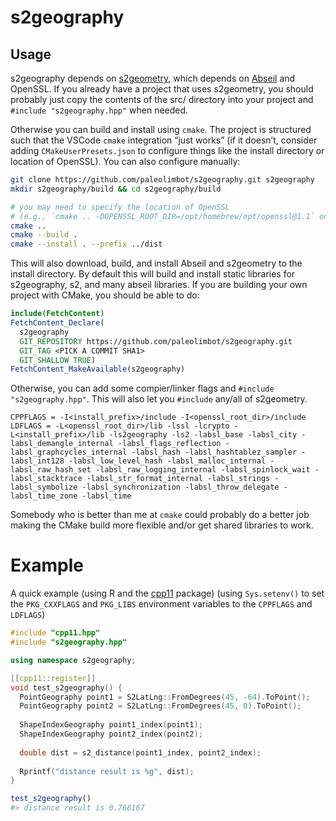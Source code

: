 
<!-- README.md is generated from README.Rmd. Please edit that file -->

# s2geography

<!-- badges: start -->
<!-- badges: end -->

## Usage

s2geography depends on
[s2geometry](https://github.com/google/s2geometry), which depends on
[Abseil](https://github.com/abseil/abseil-cpp) and OpenSSL. If you
already have a project that uses s2geometry, you should probably just
copy the contents of the src/ directory into your project and
`#include "s2geography.hpp"` when needed.

Otherwise you can build and install using `cmake`. The project is
structured such that the VSCode `cmake` integration “just works” (if it
doesn’t, consider adding `CMakeUserPresets.json` to configure things
like the install directory or location of OpenSSL). You can also
configure manually:

``` bash
git clone https://github.com/paleolimbot/s2geography.git s2geography
mkdir s2geography/build && cd s2geography/build

# you may need to specify the location of OpenSSL
# (e.g., `cmake .. -DOPENSSL_ROOT_DIR=/opt/homebrew/opt/openssl@1.1` on M1 mac)
cmake ..
cmake --build .
cmake --install . --prefix ../dist
```

This will also download, build, and install Abseil and s2geometry to the
install directory. By default this will build and install static
libraries for s2geography, s2, and many abseil libraries. If you are
building your own project with CMake, you should be able to do:

``` cmake
include(FetchContent)
FetchContent_Declare(
  s2geography
  GIT_REPOSITORY https://github.com/paleolimbot/s2geography.git
  GIT_TAG <PICK A COMMIT SHA1>
  GIT_SHALLOW TRUE)
FetchContent_MakeAvailable(s2geography)
```

Otherwise, you can add some compier/linker flags and
`#include "s2geography.hpp"`. This will also let you `#include` any/all
of s2geometry.

    CPPFLAGS = -I<install_prefix>/include -I<openssl_root_dir>/include
    LDFLAGS = -L<openssl_root_dir>/lib -lssl -lcrypto -L<install_prefix>/lib -ls2geography -ls2 -labsl_base -labsl_city -labsl_demangle_internal -labsl_flags_reflection -labsl_graphcycles_internal -labsl_hash -labsl_hashtablez_sampler -labsl_int128 -labsl_low_level_hash -labsl_malloc_internal -labsl_raw_hash_set -labsl_raw_logging_internal -labsl_spinlock_wait -labsl_stacktrace -labsl_str_format_internal -labsl_strings -labsl_symbolize -labsl_synchronization -labsl_throw_delegate -labsl_time_zone -labsl_time

Somebody who is better than me at `cmake` could probably do a better job
making the CMake build more flexible and/or get shared libraries to
work.

# Example

A quick example (using R and the [cpp11](https://cpp11.r-lib.org/)
package) (using `Sys.setenv()` to set the `PKG_CXXFLAGS` and `PKG_LIBS`
environment variables to the `CPPFLAGS` and `LDFLAGS`)

``` cpp
#include "cpp11.hpp"
#include "s2geography.hpp"

using namespace s2geography;

[[cpp11::register]]
void test_s2geography() {
  PointGeography point1 = S2LatLng::FromDegrees(45, -64).ToPoint();
  PointGeography point2 = S2LatLng::FromDegrees(45, 0).ToPoint();
  
  ShapeIndexGeography point1_index(point1);
  ShapeIndexGeography point2_index(point2);
  
  double dist = s2_distance(point1_index, point2_index);
  
  Rprintf("distance result is %g", dist);
}
```

``` r
test_s2geography()
#> distance result is 0.768167
```
